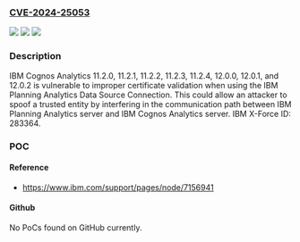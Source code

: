 ### [CVE-2024-25053](https://cve.mitre.org/cgi-bin/cvename.cgi?name=CVE-2024-25053)
![](https://img.shields.io/static/v1?label=Product&message=Cognos%20Analytics&color=blue)
![](https://img.shields.io/static/v1?label=Version&message=%3D%2011.2.0%2C%2011.2.1%2C%2011.2.2%2C%2011.2.3%2C%2011.2.4%2C%2012.0.0%2C%2012.0.1%2C%2012.0.2%20&color=brighgreen)
![](https://img.shields.io/static/v1?label=Vulnerability&message=CWE-295%20Improper%20Certificate%20Validation&color=brighgreen)

### Description

IBM Cognos Analytics 11.2.0, 11.2.1, 11.2.2, 11.2.3, 11.2.4, 12.0.0, 12.0.1, and 12.0.2 is vulnerable to improper certificate validation when using the IBM Planning Analytics Data Source Connection. This could allow an attacker to spoof a trusted entity by interfering in the communication path between IBM Planning Analytics server and IBM Cognos Analytics server.  IBM X-Force ID:  283364.

### POC

#### Reference
- https://www.ibm.com/support/pages/node/7156941

#### Github
No PoCs found on GitHub currently.

